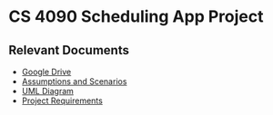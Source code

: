 # CS 4090 Scheduling App Project
## Relevant Documents
* [Google Drive](https://drive.google.com/drive/folders/1nH31vnpXOoR8UrL8BKhmJubuh1nnK5gL)
* [Assumptions and Scenarios](https://docs.google.com/document/d/1h0pn3AQDeZ9zTiVtSQ5eWOOc_IzKd7w-qVFB9uim1B4/edit)
* [UML Diagram](https://www.mermaidchart.com/app/projects/b145b7a1-0008-45cb-b137-571fd44488d5/diagrams/ae527968-ea09-40b4-adc9-9298d8bab9c0/version/v0.1/edit)
* [Project Requirements](https://docs.google.com/document/d/1CAi1WK_20LHXPMeED7zusNaBzZ2dVZnaneURaLhiNVg/edit)